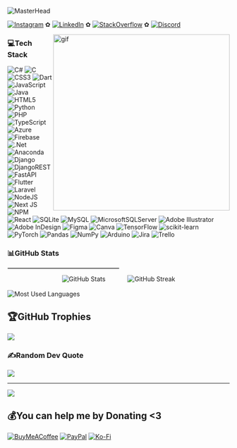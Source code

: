 <!-- Master Head -->
![MasterHead](https://i.ibb.co/V3chh9j/donnalynnn-1600-x-350-px.png)

<p style="center">
    
[![Instagram](https://img.shields.io/badge/Instagram-%20-white?logo=instagram&logoColor=white&labelColor=789798&color=789798)](https://instagram.com/donnutellah) ✿ [![LinkedIn](https://img.shields.io/badge/LinkedIn-%20-white?logo=linkedin&logoColor=white&labelColor=789798&color=789798)](https://linkedin.com/in/donnutellah) ✿ [![StackOverflow](https://img.shields.io/badge/StackOverflow-%20-white?logo=stackoverflow&logoColor=white&labelColor=789798&color=789798)](https://stackoverflow.com/users/24352433) ✿ [![Discord](https://img.shields.io/badge/Discord-zafyra.-%23FFFFFF?logo=discord&logoColor=white&labelColor=789798&color=789798)](https://discord.com)
</p>


<img align="right" alt="gif" height="400" src="https://media1.giphy.com/media/v1.Y2lkPTc5MGI3NjExNHFoa3BxYnA0MTkxZ3hyYnR6emo1ZzZ5dDYzaXE1NnFiYnlhNDBidiZlcD12MV9pbnRlcm5hbF9naWZfYnlfaWQmY3Q9cw/vXnjiMYtLuZzf6sagd/giphy.gif">

<h3 align="left">💻Tech Stack</h3>

![C#](https://img.shields.io/badge/c%23-%23239120.svg?style=flat&logo=c-sharp&logoColor=white) ![C](https://img.shields.io/badge/c-%2300599C.svg?style=flat&logo=c&logoColor=white) ![CSS3](https://img.shields.io/badge/css3-%231572B6.svg?style=flat&logo=css3&logoColor=white) ![Dart](https://img.shields.io/badge/dart-%230175C2.svg?style=flat&logo=dart&logoColor=white) ![JavaScript](https://img.shields.io/badge/javascript-%23323330.svg?style=flat&logo=javascript&logoColor=%23F7DF1E) ![Java](https://img.shields.io/badge/java-%23ED8B00.svg?style=flat&logo=java&logoColor=white) ![HTML5](https://img.shields.io/badge/html5-%23E34F26.svg?style=flat&logo=html5&logoColor=white) ![Python](https://img.shields.io/badge/python-3670A0?style=flat&logo=python&logoColor=ffdd54) ![PHP](https://img.shields.io/badge/php-%23777BB4.svg?style=flat&logo=php&logoColor=white) ![TypeScript](https://img.shields.io/badge/typescript-%23007ACC.svg?style=flat&logo=typescript&logoColor=white) ![Azure](https://img.shields.io/badge/azure-%230072C6.svg?style=flat&logo=azure-devops&logoColor=white) ![Firebase](https://img.shields.io/badge/firebase-%23039BE5.svg?style=flat&logo=firebase) ![.Net](https://img.shields.io/badge/.NET-5C2D91?style=flat&logo=.net&logoColor=white) ![Anaconda](https://img.shields.io/badge/Anaconda-%2344A833.svg?style=flat&logo=anaconda&logoColor=white) ![Django](https://img.shields.io/badge/django-%23092E20.svg?style=flat&logo=django&logoColor=white) ![DjangoREST](https://img.shields.io/badge/DJANGO-REST-ff1709?style=flat&logo=django&logoColor=white&color=ff1709&labelColor=gray) ![FastAPI](https://img.shields.io/badge/FastAPI-005571?style=flat&logo=fastapi) ![Flutter](https://img.shields.io/badge/Flutter-%2302569B.svg?style=flat&logo=Flutter&logoColor=white) ![Laravel](https://img.shields.io/badge/laravel-%23FF2D20.svg?style=flat&logo=laravel&logoColor=white) ![NodeJS](https://img.shields.io/badge/node.js-6DA55F?style=flat&logo=node.js&logoColor=white) ![Next JS](https://img.shields.io/badge/Next-black?style=flat&logo=next.js&logoColor=white) ![NPM](https://img.shields.io/badge/NPM-%23000000.svg?style=flat&logo=npm&logoColor=white) ![React](https://img.shields.io/badge/react-%2320232a.svg?style=flat&logo=react&logoColor=%2361DAFB) ![SQLite](https://img.shields.io/badge/sqlite-%2307405e.svg?style=flat&logo=sqlite&logoColor=white) ![MySQL](https://img.shields.io/badge/mysql-%2300f.svg?style=flat&logo=mysql&logoColor=white) ![MicrosoftSQLServer](https://img.shields.io/badge/Microsoft%20SQL%20Sever-CC2927?style=flat&logo=microsoft%20sql%20server&logoColor=white) ![Adobe Illustrator](https://img.shields.io/badge/adobeillustrator-%23FF9A00.svg?style=flat&logo=adobeillustrator&logoColor=white) ![Adobe InDesign](https://img.shields.io/badge/Adobe%20InDesign-49021F?style=flat&logo=adobeindesign&logoColor=white) 	![Figma](https://img.shields.io/badge/figma-%23F24E1E.svg?style=flat&logo=figma&logoColor=white) ![Canva](https://img.shields.io/badge/Canva-%2300C4CC.svg?style=flat&logo=Canva&logoColor=white) ![TensorFlow](https://img.shields.io/badge/TensorFlow-%23FF6F00.svg?style=flat&logo=TensorFlow&logoColor=white) ![scikit-learn](https://img.shields.io/badge/scikit--learn-%23F7931E.svg?style=flat&logo=scikit-learn&logoColor=white) ![PyTorch](https://img.shields.io/badge/PyTorch-%23EE4C2C.svg?style=flat&logo=PyTorch&logoColor=white) ![Pandas](https://img.shields.io/badge/pandas-%23150458.svg?style=flat&logo=pandas&logoColor=white) ![NumPy](https://img.shields.io/badge/numpy-%23013243.svg?style=flat&logo=numpy&logoColor=white) ![Arduino](https://img.shields.io/badge/-Arduino-00979D?style=flat&logo=Arduino&logoColor=white) ![Jira](https://img.shields.io/badge/jira-%230A0FFF.svg?style=flat&logo=jira&logoColor=white) ![Trello](https://img.shields.io/badge/Trello-%23026AA7.svg?style=flat&logo=Trello&logoColor=white)

<h3 align="left">📊GitHub Stats </h3>

<div align="left">
  <hr style="width:50%;border:0.1px solid #ccc;"/>

  <!-- Flexbox-like effect for side-by-side images -->
  <div style="display: flex; justify-content: center; align-items: center; gap: 50px;">
   <img src="https://github-readme-stats.vercel.app/api?username=donnalynnn&show_icons=true&theme=react&locale=en" alt="GitHub Stats" />
   <img src="https://github-readme-streak-stats.herokuapp.com/?user=donnalynnn&theme=react" alt="GitHub Streak" />
    
  </div>

  <br/>

  <!-- Single image below -->
  <div>
    <img src="https://github-readme-stats.vercel.app/api/top-langs?username=donnalynnn&show_icons=true&theme=react&locale=en&layout=compact" alt="Most Used Languages" />
  </div>
</div>

## 🏆GitHub Trophies
![](https://github-trophies.vercel.app/?username=donnalynnn&theme=nord&no-frame=false&no-bg=true&margin-w=4)

### ✍️Random Dev Quote
![](https://quotes-github-readme.vercel.app/api?type=horizontal&theme=tokyonight)

---
[![](https://visitcount.itsvg.in/api?id=donnalynnn&icon=9&color=9)](https://visitcount.itsvg.in)

  ## 💰You can help me by Donating <3
  [![BuyMeACoffee](https://img.shields.io/badge/Buy%20Me%20a%20Coffee-ffdd00?style=for-the-badge&logo=buy-me-a-coffee&logoColor=black)](https://buymeacoffee.com/donnalynnn) [![PayPal](https://img.shields.io/badge/PayPal-00457C?style=for-the-badge&logo=paypal&logoColor=white)](https://paypal.me/DonnalynReroma) [![Ko-Fi](https://img.shields.io/badge/Ko--fi-F16061?style=for-the-badge&logo=ko-fi&logoColor=white)](https://ko-fi.com/donnalynnn) 

